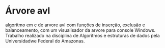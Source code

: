 # Árvore avl
algoritmo em c de arvore avl com funções de inserção, exclusão e balanceamento, com um visualisador da arvore para console Windows. Trabalho realizado na disciplina de Algoritmos e estruturas de dados pela Universidadwe Federal do Amazonas.
